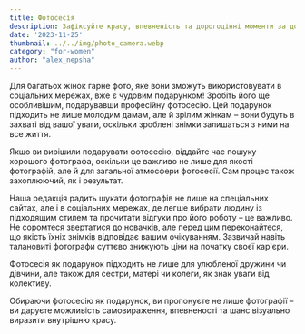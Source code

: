 ```yaml
---
title: Фотосесія
description: Зафіксуйте красу, впевненість та дорогоцінні моменти за допомогою професійної фотосесії.
date: '2023-11-25'
thumbnail: ../../img/photo_camera.webp
category: "for-women"
author: "alex_nepsha"
---
```


Для багатьох жінок гарне фото, яке вони зможуть використовувати в соціальних мережах, вже є чудовим подарунком! Зробіть
його ще особливішим, подарувавши професійну фотосесію. Цей подарунок підходить не лише молодим дамам, але й зрілим
жінкам – вони будуть в захваті від вашої уваги, оскільки зроблені знімки залишаться з ними на все життя.

Якщо ви вирішили подарувати фотосесію, віддайте час пошуку хорошого фотографа, оскільки це важливо не лише для якості
фотографій, але й для загальної атмосфери фотосесії. Сам процес також захоплюючий, як і результат.

Наша редакція радить шукати фотографів не лише на спеціальних сайтах, але і в соціальних мережах, де легше вибрати
людину із підходящим стилем та прочитати відгуки про його роботу – це важливо. Не соромтеся звертатися до новачків, але
перед цим переконайтеся, що якість їхніх знімків відповідає вашим очікуванням. Зазвичай навіть талановиті фотографи
суттєво знижують ціни на початку своєї кар'єри.

Фотосесія як подарунок підходить не лише для улюбленої дружини чи дівчини, але також для сестри, матері чи колеги, як
знак уваги від колективу.

Обираючи фотосесію як подарунок, ви пропонуєте не лише фотографії – ви даруєте можливість самовираження, впевненості та
шанс візуально виразити внутрішню красу.
